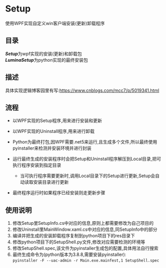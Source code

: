 # Setup
使用WPF实现自定义win客户端安装(更新)卸载程序


## 目录
***Setup***为wpf实现的安装(更新)和卸载包  
***LuminaSetup***为python实现的最终安装包  

## 描述
具体实现逻辑博客园里有写:https://www.cnblogs.com/mcc7/p/5019341.html

## 流程

- 以WPF实现的Setup程序,用来进行安装和更新
- 以WPF实现的Uninstall程序,用来进行卸载
- Python为最终打包,因WPF需要.net5来运行,且生成多个文件,所以最终使用pyinstaller来检测并安装环境并进行封装
  
- 运行最终生成的安装程序时会把Setup和Uninstall程序解压到Local目录,把可执行程序安装到指定目录
    * 当可执行程序需要更新时,调用Local目录下的Setup进行更新,Setup会自动读取安装目录进行更新
- 最终程序运行时如果程序已经安装则走更新步骤
  
  
## 使用说明
1. 修改Setup里SetupInfo.cs中对应的信息,原则上都需要修改为自己项目的  
2. 修改Uninstall里MainWindow.xaml.cs中对应的信息,同SetupInfo中的部分  
3. 编译并把生成的安装卸载程序复制到python项目下的res目录下  
4. 修改python项目下的SetupShell.py文件,修改对应需要检测的环境等  
5. 修改SetupShell.spec,该文件为pyinstaller生成包的配置,具体用法自行搜索  
6. 最终生成命令为(python版本为3.8.8,需要安装pyinstaller):  
`pyinstaller -F --uac-admin -r Main.exe.mainfest,1 SetupShell.spec`

